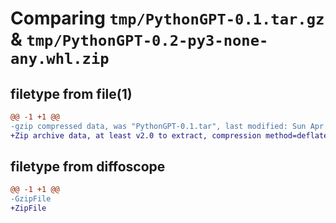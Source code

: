 # Comparing `tmp/PythonGPT-0.1.tar.gz` & `tmp/PythonGPT-0.2-py3-none-any.whl.zip`

## filetype from file(1)

```diff
@@ -1 +1 @@
-gzip compressed data, was "PythonGPT-0.1.tar", last modified: Sun Apr 16 09:31:20 2023, max compression
+Zip archive data, at least v2.0 to extract, compression method=deflate
```

## filetype from diffoscope

```diff
@@ -1 +1 @@
-GzipFile
+ZipFile
```

